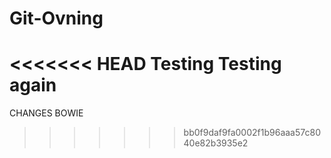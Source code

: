 # Git-Ovning
<<<<<<< HEAD
Testing
Testing again
=======
CHANGES BOWIE
>>>>>>> bb0f9daf9fa0002f1b96aaa57c8040e82b3935e2
